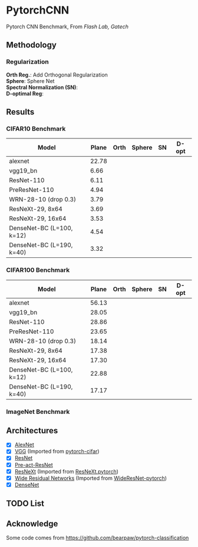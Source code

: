 # PytorchCNN
Pytorch CNN Benchmark, From *Flash Lab, Gatech*

## Methodology

### Regularization
**Orth Reg.**: Add  Orthogonal Regularization  
**Sphere**: Sphere Net  
**Spectral Normalization (SN)**:  
**D-optimal Reg**:  



## Results

### CIFAR10 Benchmark

| Model                     | Plane | Orth  | Sphere| SN    | D-opt |
| -------------------       | ----- | ----- | ----- | ----- | ----- |
| alexnet                   | 22.78 |
| vgg19_bn                  | 6.66  |
| ResNet-110                | 6.11  |
| PreResNet-110             | 4.94  |
| WRN-28-10 (drop 0.3)      | 3.79  |
| ResNeXt-29, 8x64          | 3.69  |
| ResNeXt-29, 16x64         | 3.53  |
| DenseNet-BC (L=100, k=12) | 4.54  |
| DenseNet-BC (L=190, k=40) | 3.32  |

### CIFAR100 Benchmark

| Model                     | Plane | Orth  | Sphere| SN    | D-opt |
| -------------------       | ----- | ----- | ----- | ----- | ----- |
| alexnet                   | 56.13 |
| vgg19_bn                  | 28.05 |
| ResNet-110                | 28.86 |
| PreResNet-110             | 23.65 |
| WRN-28-10 (drop 0.3)      | 18.14 |
| ResNeXt-29, 8x64          | 17.38 |
| ResNeXt-29, 16x64         | 17.30 |
| DenseNet-BC (L=100, k=12) | 22.88 |
| DenseNet-BC (L=190, k=40) | 17.17 |

### ImageNet Benchmark

## Architectures

- [x] [AlexNet](https://arxiv.org/abs/1404.5997)
- [x] [VGG](https://arxiv.org/abs/1409.1556) (Imported from [pytorch-cifar](https://github.com/kuangliu/pytorch-cifar))
- [x] [ResNet](https://arxiv.org/abs/1512.03385)
- [x] [Pre-act-ResNet](https://arxiv.org/abs/1603.05027)
- [x] [ResNeXt](https://arxiv.org/abs/1611.05431) (Imported from [ResNeXt.pytorch](https://github.com/prlz77/ResNeXt.pytorch))
- [x] [Wide Residual Networks](http://arxiv.org/abs/1605.07146) (Imported from [WideResNet-pytorch](https://github.com/xternalz/WideResNet-pytorch))
- [x] [DenseNet](https://arxiv.org/abs/1608.06993)

## TODO List

## Acknowledge

Some code comes from https://github.com/bearpaw/pytorch-classification
